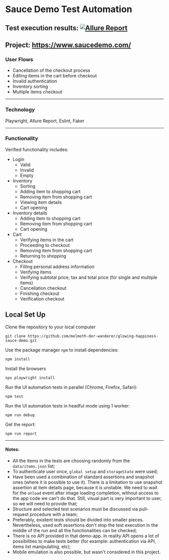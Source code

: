 # Sauce Demo Test Automation
Test execution results: [![Allure Report](https://img.shields.io/badge/Allure%20Report-deployed-yellowgreen)](https://melmoth-der-wanderer.github.io/glowing-happiness-sauce-demo/)
---
Project: https://www.saucedemo.com/
---

### User Flows
- Cancellation of the checkout process
- Editing items in the cart before checkout
- Invalid authentication
- Inventory sorting
- Multiple items checkout

---

### Technology
Playwright, Allure Report, Eslint, Faker

---

### Functionality
Verified functionality includes:
* Login
  * Valid
  * Invalid
  * Empty
* Inventory
  * Sorting
  * Adding item to shopping cart
  * Removing item from shopping cart
  * Viewing item details
  * Cart opening
* Inventory details
  * Adding item to shopping cart
  * Removing item from shopping cart
  * Cart opening
* Cart
  * Verifying items in the cart 
  * Proceeding to checkout
  * Removing item from shopping cart
  * Returning to shopping
* Checkout
  * Filling personal address information
  * Verifying items
  * Verifying subtotal price, tax and total price (for single and multiple items)
  * Cancellation checkout
  * Finishing checkout 
  * Verification checkout
    
## Local Set Up

Clone the repository to your local computer
```
git clone https://github.com/melmoth-der-wanderer/glowing-happiness-sauce-demo.git
```

Use the package manager `npm` to install dependencies:
```
npm install
```

Install the browsers
```
npx playwright install
```

Run the UI automation tests in parallel (Chrome, Firefox, Safari):
```
npm test
```

Run the UI automation tests in headful mode using 1 worker:
```
npm run debug
```

Get the report:
```
npm run report
```

---

#### Notes:

- All the items in the tests are choosing randomly from the `data/items.json` list;
- To authenticate user once, `global setup` and `storageState` were used;
- Have been used a combination of standard assertions and snapshot ones (where it is possible to use it). There is a limitation to use snapshot assertion at item details page, because it is unstable. We need to wait for the `onload` event after image loading completion, without access to the app code we can't do that. Still, visual part is very important to user, so we will need to provide that;
- Structure and selected test scenarios must be discussed via pull-request procedure with a team;
- Preferably, existent tests should be divided into smaller pieces. Nevertheless, used soft assertions don't stop the test execution in the middle of the run and all the functionalities can be checked;
- There is no API provided in that demo-app. In reality API opens a lot of possibilities to make tests better (for example: authentication via API, items list manipulating, etc);
- Mobile emulation is also possible, but wasn't considered in this project.
